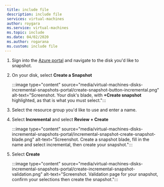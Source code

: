 ```yaml
---
 title: include file
 description: include file
 services: virtual-machines
 author: roygara
 ms.service: virtual-machines
 ms.topic: include
 ms.date: 04/02/2020
 ms.author: rogarana
 ms.custom: include file
---
```

1. Sign into the [Azure portal](https://portal.azure.com/) and navigate to the disk you'd like to snapshot.
1. On your disk, select **Create a Snapshot**

    :::image type="content" source="media/virtual-machines-disks-incremental-snapshots-portal/create-snapshot-button-incremental.png" alt-text="Screenshot. Your disk's blade, with **+Create snapshot** highlighted, as that is what you must select.":::

1. Select the resource group you'd like to use and enter a name.
1. Select **Incremental** and select **Review + Create**

    :::image type="content" source="media/virtual-machines-disks-incremental-snapshots-portal/incremental-snapshot-create-snapshot-blade.png" alt-text="Screenshot. Create a snapshot blade, fill in the name and select incremental, then create your snapshot.":::

1. Select **Create**

    :::image type="content" source="media/virtual-machines-disks-incremental-snapshots-portal/create-incremental-snapshot-validation.png" alt-text="Screenshot. Validation page for your snapshot, confirm your selections then create the snapshot.":::